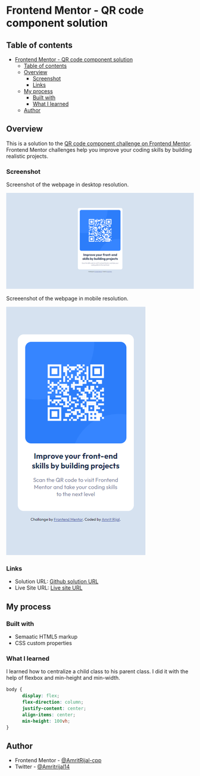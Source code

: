 # Frontend Mentor - QR code component solution

## Table of contents

- [Frontend Mentor - QR code component solution](#frontend-mentor---qr-code-component-solution)
  - [Table of contents](#table-of-contents)
  - [Overview](#overview)
    - [Screenshot](#screenshot)
    - [Links](#links)
  - [My process](#my-process)
    - [Built with](#built-with)
    - [What I learned](#what-i-learned)
  - [Author](#author)

## Overview

This is a solution to the [QR code component challenge on Frontend Mentor](https://www.frontendmentor.io/challenges/qr-code-component-iux_sIO_H). Frontend Mentor challenges help you improve your coding skills by building realistic projects. 

### Screenshot

Screenshot of the webpage in desktop resolution.

![Desktop Screenshot](https://github.com/AmritRijal-cpp/Frontend-Mentor-QR-code-Challange-/blob/main/images/qr-desktop.png)

Screeenshot of the webpage in mobile resolution.

![Mobile Screenshot](images/qr-mobile.png)

### Links

- Solution URL: [Github solution URL](https://github.com/AmritRijal-cpp/Frontend-Mentor-QR-code-Challange-)
- Live Site URL: [Live site URL](https://amritrijal-cpp.github.io/Frontend-Mentor-QR-code-Challange-/)

## My process

### Built with

- Semaatic HTML5 markup
- CSS custom properties

### What I learned

I learned how to centralize a child class to his parent class.
I did it with the help of flexbox and min-height and min-width.

```css
body {
      display: flex;
      flex-direction: column;
      justify-content: center;
      align-items: center;
      min-height: 100vh;
}
```

## Author

- Frontend Mentor - [@AmritRijal-cpp](https://www.frontendmentor.io/profile/AmritRijal-cpp)
- Twitter - [@Amritrijal14](https://twitter.com/Amritrijal14)
